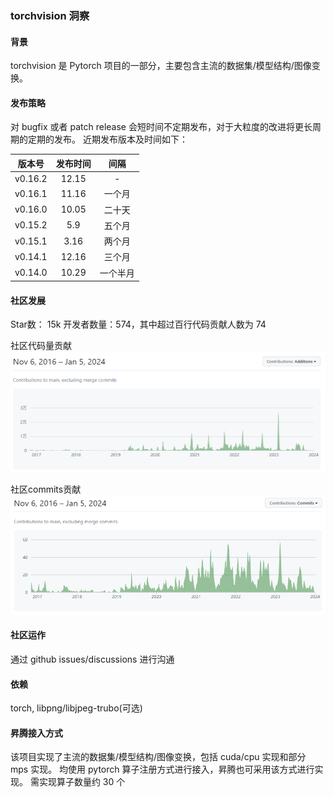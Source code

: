 ### torchvision 洞察

#### 背景

torchvision 是 Pytorch 项目的一部分，主要包含主流的数据集/模型结构/图像变换。

#### 发布策略

对 bugfix 或者 patch release 会短时间不定期发布，对于大粒度的改进将更长周期的定期的发布。
近期发布版本及时间如下：

| 版本号 | 发布时间 | 间隔 |
| :----: | :----: | :----: |  
| v0.16.2 | 12.15 | - |
| v0.16.1 | 11.16 | 一个月 |
| v0.16.0 | 10.05 | 二十天 |
| v0.15.2 | 5.9 | 五个月 |
| v0.15.1 | 3.16 | 两个月 |
| v0.14.1 | 12.16 | 三个月 |
| v0.14.0 | 10.29 | 一个半月 |

#### 社区发展
Star数： 15k 
开发者数量：574，其中超过百行代码贡献人数为 74

社区代码量贡献
![Alt text](https://raw.githubusercontent.com/wangshuai09/blog_img/main/images/torchvision_1.png)

社区commits贡献
![Alt text](https://raw.githubusercontent.com/wangshuai09/blog_img/main/images/torchvision_2.png)

#### 社区运作
通过 github issues/discussions 进行沟通

#### 依赖
torch, libpng/libjpeg-trubo(可选)

#### 昇腾接入方式
该项目实现了主流的数据集/模型结构/图像变换，包括 cuda/cpu 实现和部分 mps 实现。
均使用 pytorch 算子注册方式进行接入，昇腾也可采用该方式进行实现。
需实现算子数量约 30 个
